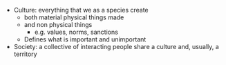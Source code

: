 - Culture: everything that we as a species create
	- both material physical things made
	- and non physical things
		- e.g. values, norms, sanctions
	- Defines what is important and unimportant
- Society: a collective of interacting people share a culture and, usually, a territory